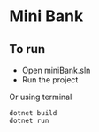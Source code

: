 ﻿# Mini Bank

## To run
- Open miniBank.sln
- Run the project

Or using terminal
```
dotnet build
dotnet run
```


